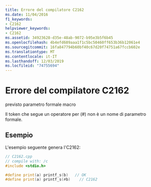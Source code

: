 ```yaml
---
title: Errore del compilatore C2162
ms.date: 11/04/2016
f1_keywords:
- C2162
helpviewer_keywords:
- C2162
ms.assetid: 34923628-d35e-48ab-9072-b95e3b5f6b45
ms.openlocfilehash: 4b4efd609aaa1f1c5bc50460ff653b36b12061e4
ms.sourcegitcommit: 16fa847794b60bf40c67d20f74751a67fccb602e
ms.translationtype: MT
ms.contentlocale: it-IT
ms.lasthandoff: 12/03/2019
ms.locfileid: "74755694"
---
```

# <a name="compiler-error-c2162"></a>Errore del compilatore C2162

previsto parametro formale macro

Il token che segue un operatore per (#) non è un nome di parametro formale.

## <a name="example"></a>Esempio

L'esempio seguente genera l'C2162:

```cpp
// C2162.cpp
// compile with: /c
#include <stdio.h>

#define print(a) printf_s(b)   // OK
#define print(a) printf_s(#b)    // C2162
```
